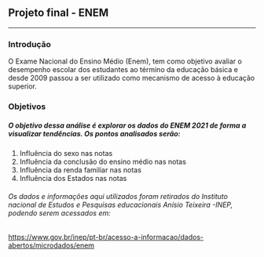  ## Projeto final - ENEM
---

### Introdução
 
O Exame Nacional do Ensino Médio (Enem), tem como objetivo avaliar o desempenho escolar dos estudantes ao término da educação básica e desde 2009 passou a ser utilizado como mecanismo de acesso à educação superior.

### Objetivos 

##### O objetivo dessa análise é explorar os dados do ENEM 2021 de forma a visualizar tendências. Os pontos analisados serão:

1. Influência do sexo nas notas
2. Influência da conclusão do ensino médio nas notas
3. Influência da renda familiar nas notas 
4. Influência dos Estados nas notas
    
###### Os dados e informações aqui utilizados foram retirados do Instituto nacional de Estudos e Pesquisas educacionais Anísio Teixeira -INEP, podendo serem acessados em:
https://www.gov.br/inep/pt-br/acesso-a-informacao/dados-abertos/microdados/enem
